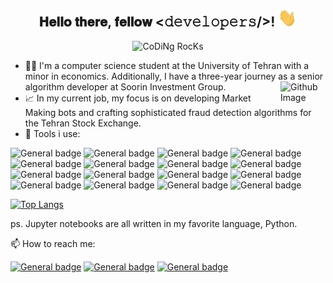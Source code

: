 <div align="center">
<h2> 𝐇𝐞𝐥𝐥𝐨 𝐭𝐡𝐞𝐫𝐞, 𝐟𝐞𝐥𝐥𝐨𝐰 <𝚍𝚎𝚟𝚎𝚕𝚘𝚙𝚎𝚛𝚜/>! <img src="https://github.com/ABSphreak/ABSphreak/blob/master/gifs/Hi.gif" width="30"></h2>
</div>

<div align="center" width="50">
<img src="https://github.com/SP-XD/SP-XD/blob/main/images/dev-working_rounded.gif?raw=true" href="https://github.com/sp-xd" alt="CoDiNg RocKs"  width="60%"/><br> 
</div>




- 👨‍🎓  I'm a computer science student at the University of Tehran with a minor in economics. Additionally, I have a three-year journey as a senior algorithm developer at Soorin Investment Group.
<img width="15%" align="right" alt="Github Image" src="https://github.com/SP-XD/SP-XD/blob/main/images/linux_rounded.gif?raw=true" /><br>
- 📈 In my current job, my focus is on developing Market Making bots and crafting sophisticated fraud detection algorithms for the Tehran Stock Exchange.
- :wrench: Tools i use: 

![General badge](https://img.shields.io/badge/Python-FFD43B?style=for-the-badge&logo=python&logoColor=blue)
![General badge](https://img.shields.io/badge/C%2B%2B-00599C?style=for-the-badge&logo=c%2B%2B&logoColor=white)
![General badge](https://img.shields.io/badge/C%23-239120?style=for-the-badge&logo=c-sharp&logoColor=white)
![General badge](https://img.shields.io/badge/R-276DC3?style=for-the-badge&logo=r&logoColor=white)
![General badge](https://img.shields.io/badge/Dart-0175C2?style=for-the-badge&logo=dart&logoColor=white)
![General badge](https://img.shields.io/badge/Pandas-2C2D72?style=for-the-badge&logo=pandas&logoColor=white)
![General badge](https://img.shields.io/badge/TensorFlow-FF6F00?style=for-the-badge&logo=TensorFlow&logoColor=white)
![General badge](https://img.shields.io/badge/PostgreSQL-316192?style=for-the-badge&logo=postgresql&logoColor=white)
![General badge](https://img.shields.io/badge/scikit_learn-F7931E?style=for-the-badge&logo=scikit-learn&logoColor=white)
![General badge](https://img.shields.io/badge/-Unreal%20Engine-313131?style=for-the-badge&logo=unreal-engine&logoColor=white)
![General badge](https://img.shields.io/badge/LaTeX-47A141?style=for-the-badge&logo=LaTeX&logoColor=white)
![General badge](https://img.shields.io/badge/Prezi-3181FF?style=for-the-badge&logo=prezi&logoColor=white)
![General badge](https://img.shields.io/badge/Adobe%20Photoshop-31A8FF?style=for-the-badge&logo=Adobe%20Photoshop&logoColor=black)
![General badge](https://img.shields.io/badge/Adobe%20Premiere%20Pro-9999FF?style=for-the-badge&logo=Adobe%20Premiere%20Pro&logoColor=white)
![General badge](https://img.shields.io/badge/Figma-F24E1E?style=for-the-badge&logo=figma&logoColor=white)
![General badge](https://img.shields.io/badge/Microsoft_Excel-217346?style=for-the-badge&logo=microsoft-excel&logoColor=white)

[![Top Langs](https://github-readme-stats.vercel.app/api/top-langs/?username=mahyarmohammadimatin)](https://github.com/anuraghazra/github-readme-stats)

ps. Jupyter notebooks are all written in my favorite language, Python.

📫 How to reach me: 

 [![General badge](https://img.shields.io/badge/Gmail-D14836?style=for-the-badge&logo=gmail&logoColor=white)](mailto:mahyarmohammadimatin@gmail.com)
 [![General badge](https://img.shields.io/badge/LinkedIn-0077B5?style=for-the-badge&logo=linkedin&logoColor=white)](https://www.linkedin.com/in/mahyar-mohammadi-4b24751a6/)
 [![General badge](https://img.shields.io/badge/Telegram-2CA5E0?style=for-the-badge&logo=telegram&logoColor=white)](https://t.me/mahyar_mooh)
 

<br>
 
